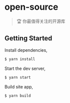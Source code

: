 # open-source

> 🏆 你最值得关注的开源库

## Getting Started

Install dependencies,

```bash
$ yarn install
```

Start the dev server,

```bash
$ yarn start
```

Build site app,

```bash
$ yarn build
```
